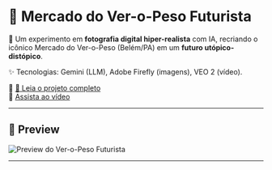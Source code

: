 # 🍃 Mercado do Ver-o-Peso Futurista  

📸 Um experimento em **fotografia digital hiper-realista** com IA, recriando o icônico Mercado do Ver-o-Peso (Belém/PA) em um **futuro utópico-distópico**.  

✨ Tecnologias: Gemini (LLM), Adobe Firefly (imagens), VEO 2 (vídeo).  

🔗 [📖 Leia o projeto completo](./media/PROJETO_VIDEO.md)  
🎥 [Assista ao vídeo](./media/video_veropeso.mp4)  

---

## 🌆 Preview  

![Preview do Ver-o-Peso Futurista](./media/preview.png)

---
